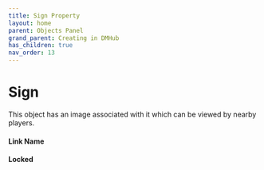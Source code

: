 ```yaml
---
title: Sign Property
layout: home
parent: Objects Panel
grand_parent: Creating in DMHub
has_children: true
nav_order: 13
---
```


# Sign

This object has an image associated with it which can be viewed by
nearby players.

####  Link Name

####  Locked
